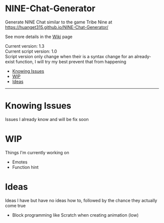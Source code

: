 # NINE-Chat-Generator
Generate NINE Chat similar to the game Tribe Nine at https://huanget315.github.io/NINE-Chat-Generator/

See more details in the [Wiki](https://github.com/huangET315/NINE-Chat-Generator/wiki) page

Current version: 1.3  
Current script version: 1.0  
Script version only change when their is a syntax change for an already-exist function, I will try my best prevent that from happening

- [Knowing Issues](#Knowing-Issue)
- [WIP](#WIP)
- [Ideas](#Ideas)

----

# Knowing Issues
Issues I already know and will be fix soon
  
# WIP
Things I'm currently working on
- Emotes
- Function hint
  
# Ideas
Ideas I have but have no ideas how to, followed by the chance they actually come true
- Block programming like Scratch when creating animation (low)
